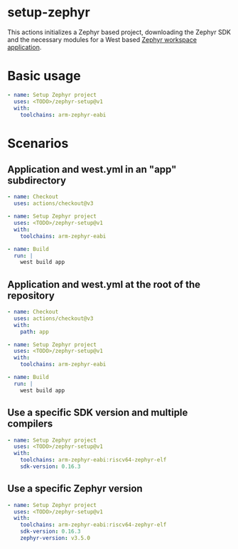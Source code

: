 # setup-zephyr

This actions initializes a Zephyr based project, downloading the Zephyr SDK and
the necessary modules for a West based [Zephyr workspace application][1].

# Basic usage

```yaml
- name: Setup Zephyr project
  uses: <TODO>/zephyr-setup@v1
  with:
    toolchains: arm-zephyr-eabi
```

# Scenarios

## Application and west.yml in an "app" subdirectory

```yaml
- name: Checkout
  uses: actions/checkout@v3

- name: Setup Zephyr project
  uses: <TODO>/zephyr-setup@v1
  with:
    toolchains: arm-zephyr-eabi

- name: Build
  run: |
    west build app
```

## Application and west.yml at the root of the repository

```yaml
- name: Checkout
  uses: actions/checkout@v3
  with:
    path: app

- name: Setup Zephyr project
  uses: <TODO>/zephyr-setup@v1
  with:
    toolchains: arm-zephyr-eabi

- name: Build
  run: |
    west build app
```

## Use a specific SDK version and multiple compilers

```yaml
- name: Setup Zephyr project
  uses: <TODO>/zephyr-setup@v1
  with:
    toolchains: arm-zephyr-eabi:riscv64-zephyr-elf
    sdk-version: 0.16.3
```

## Use a specific Zephyr version

```yaml
- name: Setup Zephyr project
  uses: <TODO>/zephyr-setup@v1
  with:
    toolchains: arm-zephyr-eabi:riscv64-zephyr-elf
    sdk-version: 0.16.3
    zephyr-version: v3.5.0
```
[1]: https://docs.zephyrproject.org/latest/develop/application/index.html#zephyr-workspace-app

